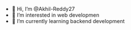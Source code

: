 - 👋 Hi, I’m @Akhil-Reddy27
- 👀 I’m interested in web developmen
- 🌱 I’m currently learning backend development

<!---
Akhil-Reddy27/Akhil-Reddy27 is a ✨ special ✨ repository because its `README.md` (this file) appears on your GitHub profile.
You can click the Preview link to take a look at your changes.
--->
